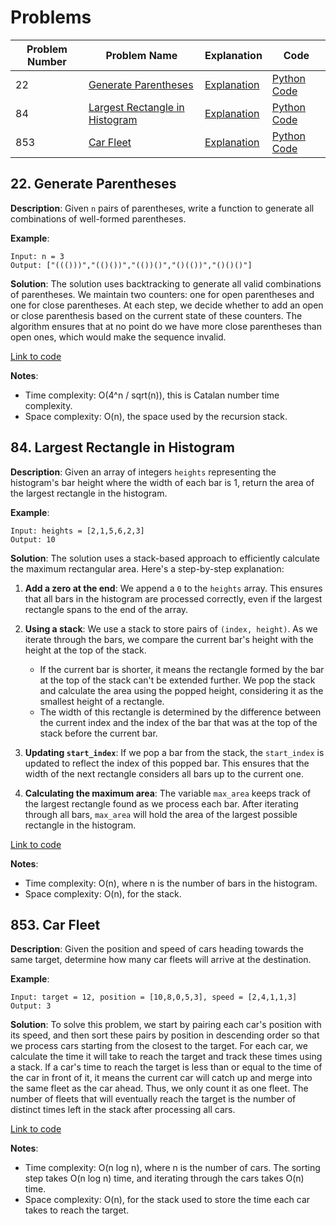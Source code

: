 # Problems

| Problem Number | Problem Name                         | Explanation                                      | Code                                              |
|----------------|--------------------------------------|--------------------------------------------------|---------------------------------------------------|
| 22             | [Generate Parentheses](#22-generate-parentheses) | [Explanation](#22-generate-parentheses)          | [Python Code](./022_generate_parentheses.py)      |
| 84             | [Largest Rectangle in Histogram](#84-largest-rectangle-in-histogram) | [Explanation](#84-largest-rectangle-in-histogram) | [Python Code](./084_largest_rectangle_in_histogram.py) |
| 853            | [Car Fleet](#853-car-fleet)          | [Explanation](#853-car-fleet)                    | [Python Code](./853_car_fleet.py)                 |

## 22. Generate Parentheses

**Description**:
Given `n` pairs of parentheses, write a function to generate all combinations of well-formed parentheses.

**Example**:
```plaintext
Input: n = 3
Output: ["((()))","(()())","(())()","()(())","()()()"]
```

**Solution**:
The solution uses backtracking to generate all valid combinations of parentheses. We maintain two counters: one for open parentheses and one for close parentheses. At each step, we decide whether to add an open or close parenthesis based on the current state of these counters. The algorithm ensures that at no point do we have more close parentheses than open ones, which would make the sequence invalid.

[Link to code](022_generate_parentheses.py)

**Notes**:
- Time complexity: O(4^n / sqrt(n)), this is Catalan number time complexity.
- Space complexity: O(n), the space used by the recursion stack.

## 84. Largest Rectangle in Histogram

**Description**:
Given an array of integers `heights` representing the histogram's bar height where the width of each bar is 1, return the area of the largest rectangle in the histogram.

**Example**:
```plaintext
Input: heights = [2,1,5,6,2,3]
Output: 10
```

**Solution**:
The solution uses a stack-based approach to efficiently calculate the maximum rectangular area. Here's a step-by-step explanation:

1. **Add a zero at the end**: We append a `0` to the `heights` array. This ensures that all bars in the histogram are processed correctly, even if the largest rectangle spans to the end of the array.

2. **Using a stack**: We use a stack to store pairs of `(index, height)`. As we iterate through the bars, we compare the current bar's height with the height at the top of the stack.
   - If the current bar is shorter, it means the rectangle formed by the bar at the top of the stack can't be extended further. We pop the stack and calculate the area using the popped height, considering it as the smallest height of a rectangle.
   - The width of this rectangle is determined by the difference between the current index and the index of the bar that was at the top of the stack before the current bar.

3. **Updating `start_index`**: If we pop a bar from the stack, the `start_index` is updated to reflect the index of this popped bar. This ensures that the width of the next rectangle considers all bars up to the current one.

4. **Calculating the maximum area**: The variable `max_area` keeps track of the largest rectangle found as we process each bar. After iterating through all bars, `max_area` will hold the area of the largest possible rectangle in the histogram.

[Link to code](084_largest_rectangle_in_histogram.py)

**Notes**:
- Time complexity: O(n), where n is the number of bars in the histogram.
- Space complexity: O(n), for the stack.

## 853. Car Fleet

**Description**:
Given the position and speed of cars heading towards the same target, determine how many car fleets will arrive at the destination.

**Example**:
```plaintext
Input: target = 12, position = [10,8,0,5,3], speed = [2,4,1,1,3]
Output: 3
```

**Solution**:
To solve this problem, we start by pairing each car's position with its speed, and then sort these pairs by position in descending order so that we process cars starting from the closest to the target. For each car, we calculate the time it will take to reach the target and track these times using a stack. If a car's time to reach the target is less than or equal to the time of the car in front of it, it means the current car will catch up and merge into the same fleet as the car ahead. Thus, we only count it as one fleet. The number of fleets that will eventually reach the target is the number of distinct times left in the stack after processing all cars.

[Link to code](./853_car_fleet.py)

**Notes**:
- Time complexity: O(n log n), where n is the number of cars. The sorting step takes O(n log n) time, and iterating through the cars takes O(n) time.
- Space complexity: O(n), for the stack used to store the time each car takes to reach the target.